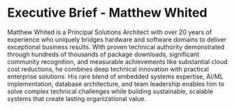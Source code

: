 # Executive Brief - Matthew Whited

Matthew Whited is a Principal Solutions Architect with over 20 years of experience who uniquely bridges hardware and 
software domains to deliver exceptional business results. With proven technical authority demonstrated through hundreds 
of thousands of package downloads, significant community recognition, and measurable achievements like substantial cloud cost 
reductions, he combines deep technical innovation with practical enterprise solutions. His rare blend of embedded systems 
expertise, AI/ML implementation, database architecture, and team leadership enables him to solve complex technical 
challenges while building sustainable, scalable systems that create lasting organizational value.